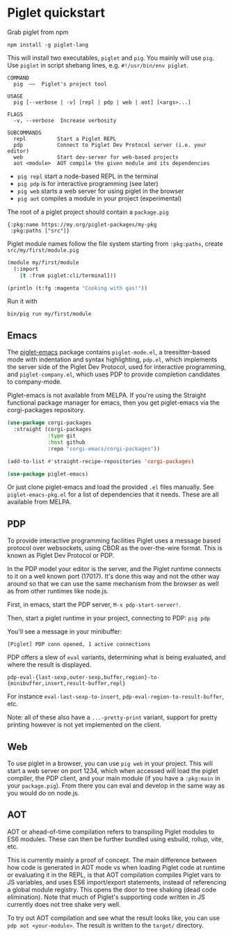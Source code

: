 # Piglet quickstart

Grab piglet from npm

```
npm install -g piglet-lang
```

This will install two executables, `piglet` and `pig`. You mainly will use
`pig`. Use `piglet` in script shebang lines, e.g. `#!/usr/bin/env piglet`.

```
COMMAND
  pig  ——  Piglet's project tool

USAGE
  pig [--verbose | -v] [repl | pdp | web | aot] [<args>...]

FLAGS
  -v, --verbose  Increase verbosity  

SUBCOMMANDS
  repl          Start a Piglet REPL                                     
  pdp           Connect to Piglet Dev Protocol server (i.e. your editor)
  web           Start dev-server for web-based projects                 
  aot <module>  AOT compile the given module and its dependencies       
```

- `pig repl` start a node-based REPL in the terminal
- `pig pdp` is for interactive programming (see later)
- `pig web` starts a web server for using piglet in the browser
- `pig aot` compiles a module in your project (experimental)

The root of a piglet project should contain a `package.pig`

```
{:pkg:name https://my.org/piglet-packages/my-pkg
 :pkg:paths ["src"]}
```

Piglet module names follow the file system starting from `:pkg:paths`, create
`src/my/first/module.pig`

```lisp
(module my/first/module
  (:import
    [t :from piglet:cli/terminal]))

(println (t:fg :magenta "Cooking with gas!"))
```

Run it with

```
bin/pig run my/first/module
```

## Emacs

The [piglet-emacs](https://github.com/piglet-lang/piglet-emacs) package contains
`piglet-mode.el`, a treesitter-based mode with indentation and syntax
highlighting, `pdp.el`, which implements the server side of the Piglet Dev
Protocol, used for interactive programming, and `piglet-company.el`, which uses
PDP to provide completion candidates to company-mode.

Piglet-emacs is not available from MELPA. If you're using the Straight
functional package manager for emacs, then you get piglet-emacs via the
corgi-packages repository.

```lisp
(use-package corgi-packages
  :straight (corgi-packages
             :type git
             :host github
             :repo "corgi-emacs/corgi-packages"))

(add-to-list #'straight-recipe-repositories 'corgi-packages)

(use-package piglet-emacs)
```

Or just clone piglet-emacs and load the provided `.el` files manually. See
`piglet-emacs-pkg.el` for a list of dependencies that it needs. These are all
available from MELPA.

## PDP

To provide interactive programming facilities Piglet uses a message based
protocol over websockets, using CBOR as the over-the-wire format. This is known
as Piglet Dev Protocol or PDP.

In the PDP model your editor is the server, and the Piglet runtime connects to
it on a well known port (17017). It's done this way and not the other way around
so that we can use the same mechanism from the browser as well as from other
runtimes like node.js.

First, in emacs, start the PDP server, `M-x pdp-start-server!`.

Then, start a piglet runtime in your project, connecting to PDP: `pig pdp`

You'll see a message in your minibuffer: 

```
[Piglet] PDP conn opened, 1 active connections
```

PDP offers a slew of `eval` variants, determining what is being evaluated, and
where the result is displayed.

```
pdp-eval-{last-sexp,outer-sexp,buffer,region}-to-{minibuffer,insert,result-buffer,repl}
```

For instance `eval-last-sexp-to-insert`, `pdp-eval-region-to-result-buffer`, etc.

Note: all of these also have a `...-pretty-print` variant, support for pretty
printing however is not yet implemented on the client.

## Web

To use piglet in a browser, you can use `pig web` in your project. This will
start a web server on port 1234, which when accessed will load the piglet
compiler, the PDP client, and your main module (if you have a `:pkg:main` in
your `package.pig`). From there you can eval and develop in the same way as you
would do on node.js.

## AOT

AOT or ahead-of-time compilation refers to transpiling Piglet modules to ES6
modules. These can then be further bundled using esbuild, rollup, vite, etc.

This is currently mainly a proof of concept. The main difference between how
code is generated in AOT mode vs when loading Piglet code at runtime or
evaluating it in the REPL, is that AOT compilation compiles Piglet vars to JS
variables, and uses ES6 import/export statements, instead of referencing a
global module registry. This opens the door to tree shaking (dead code
elimination). Note that much of Piglet's supporting code written in JS currently
does not tree shake very well.

To try out AOT compilation and see what the result looks like, you can use `pdp
aot <your-module>`. The result is written to the `target/` directory.
